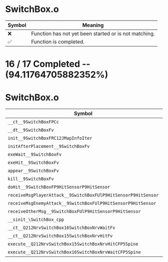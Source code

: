 # SwitchBox.o
| Symbol | Meaning 
| ------------- | ------------- 
| :x: | Function has not yet been started or is not matching. 
| :white_check_mark: | Function is completed. 


# 16 / 17 Completed -- (94.11764705882352%)
# SwitchBox.o
| Symbol | Decompiled? |
| ------------- | ------------- |
| `__ct__9SwitchBoxFPCc` | :white_check_mark: |
| `__dt__9SwitchBoxFv` | :white_check_mark: |
| `init__9SwitchBoxFRC12JMapInfoIter` | :x: |
| `initAfterPlacement__9SwitchBoxFv` | :white_check_mark: |
| `exeWait__9SwitchBoxFv` | :white_check_mark: |
| `exeHit__9SwitchBoxFv` | :white_check_mark: |
| `appear__9SwitchBoxFv` | :white_check_mark: |
| `kill__9SwitchBoxFv` | :white_check_mark: |
| `doHit__9SwitchBoxFP9HitSensorP9HitSensor` | :white_check_mark: |
| `receiveMsgPlayerAttack__9SwitchBoxFUlP9HitSensorP9HitSensor` | :white_check_mark: |
| `receiveMsgEnemyAttack__9SwitchBoxFUlP9HitSensorP9HitSensor` | :white_check_mark: |
| `receiveOtherMsg__9SwitchBoxFUlP9HitSensorP9HitSensor` | :white_check_mark: |
| `__sinit_\SwitchBox_cpp` | :white_check_mark: |
| `__ct__Q212NrvSwitchBox16SwitchBoxNrvWaitFv` | :white_check_mark: |
| `__ct__Q212NrvSwitchBox15SwitchBoxNrvHitFv` | :white_check_mark: |
| `execute__Q212NrvSwitchBox15SwitchBoxNrvHitCFP5Spine` | :white_check_mark: |
| `execute__Q212NrvSwitchBox16SwitchBoxNrvWaitCFP5Spine` | :white_check_mark: |
